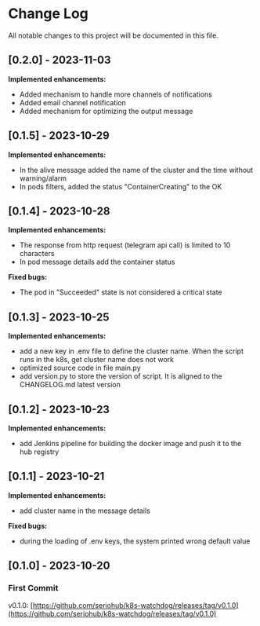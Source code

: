 # Change Log
All notable changes to this project will be documented in this file.

## [0.2.0] - 2023-11-03
**Implemented enhancements:**
- Added mechanism to handle more channels of notifications
- Added email channel notification
- Added mechanism for optimizing the output message


## [0.1.5] - 2023-10-29
**Implemented enhancements:**
- In the alive message added the name of the cluster and the time without warning/alarm
- In pods filters, added the status "ContainerCreating" to the OK


## [0.1.4] - 2023-10-28
**Implemented enhancements:**
- The response from http request (telegram api call)  is limited to 10 characters
- In pod message details add the container status

**Fixed bugs:**
- The pod in "Succeeded" state is not considered a critical state  

## [0.1.3] - 2023-10-25

**Implemented enhancements:**
- add a new key in .env file to define the cluster name. When the script runs in the k8s, get cluster name does not work 
- optimized source code in file main.py 
- add version.py to store the version of script. It is aligned to the CHANGELOG.md latest version

## [0.1.2] - 2023-10-23
 
**Implemented enhancements:**
- add Jenkins pipeline for building the docker image and push it to the hub registry 

## [0.1.1] - 2023-10-21
 
**Implemented enhancements:**
- add cluster name in the message details

**Fixed bugs:**
- during the loading of .env keys, the system printed wrong default value

## [0.1.0] - 2023-10-20
 
### First Commit

v0.1.0: [https://github.com/seriohub/k8s-watchdog/releases/tag/v0.1.0](https://github.com/seriohub/k8s-watchdog/releases/tag/v0.1.0)